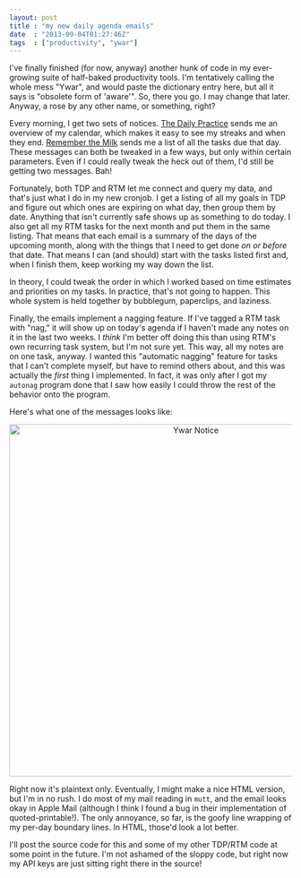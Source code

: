 ```yaml
---
layout: post
title : "my new daily agenda emails"
date  : "2013-09-04T01:27:46Z"
tags  : ["productivity", "ywar"]
---
```

I've finally finished (for now, anyway) another hunk of code in my ever-growing
suite of half-baked productivity tools.  I'm tentatively calling the whole mess
"Ywar", and would paste the dictionary entry here, but all it says is "obsolete
form of 'aware'".  So, there you go.  I may change that later.  Anyway, a rose
by any other name, or something, right?

Every morning, I get two sets of notices.  [The Daily
Practice](http://tdp.me/person/rjbs/) sends me an overview of my calendar,
which makes it easy to see my streaks and when they end.  [Remember the
Milk](https://www.rememberthemilk.com/home/rjbs/) sends me a list of all the
tasks due that day.  These messages can both be tweaked in a few ways, but
only within certain parameters.  Even if I could really tweak the heck out of
them, I'd still be getting two messages.  Bah!

Fortunately, both TDP and RTM let me connect and query my data, and that's just
what I do in my new cronjob.  I get a listing of all my goals in TDP and figure
out which ones are expiring on what day, then group them by date.  Anything
that isn't currently safe shows up as something to do today.  I also get all my
RTM tasks for the next month and put them in the same listing.  That means that
each email is a summary of the days of the upcoming month, along with the
things that I need to get done *on or before* that date.  That means I can (and
should) start with the tasks listed first and, when I finish them, keep working
my way down the list.

In theory, I could tweak the order in which I worked based on time estimates
and priorities on my tasks.  In practice, that's not going to happen.  This
whole system is held together by bubblegum, paperclips, and laziness.

Finally, the emails implement a nagging feature.  If I've tagged a RTM task
with "nag," it will show up on today's agenda if I haven't made any notes on it
in the last two weeks.  I *think* I'm better off doing this than using RTM's
own recurring task system, but I'm not sure yet.  This way, all my notes are on
one task, anyway.  I wanted this "automatic nagging" feature for tasks that I
can't complete myself, but have to remind others about, and this was actually
the *first* thing I implemented.  In fact, it was only after I got my `autonag`
program done that I saw how easily I could throw the rest of the behavior onto
the program.

Here's what one of the messages looks like:

<center><a href="http://www.flickr.com/photos/rjbs/9665618769/" title="Ywar Notice by
rjbs, on Flickr"><img
src="http://farm4.staticflickr.com/3780/9665618769_50b1de5dc1_o.png"
width="650" height="629" alt="Ywar Notice"></a></center>

Right now it's plaintext only.  Eventually, I might make a nice HTML version,
but I'm in no rush.  I do most of my mail reading in `mutt`, and the email
looks okay in Apple Mail (although I think I found a bug in their
implementation of quoted-printable!).  The only annoyance, so far, is the goofy
line wrapping of my per-day boundary lines.  In HTML, those'd look a lot
better.

I'll post the source code for this and some of my other TDP/RTM code at some
point in the future.  I'm not ashamed of the sloppy code, but right now my API
keys are just sitting right there in the source!

